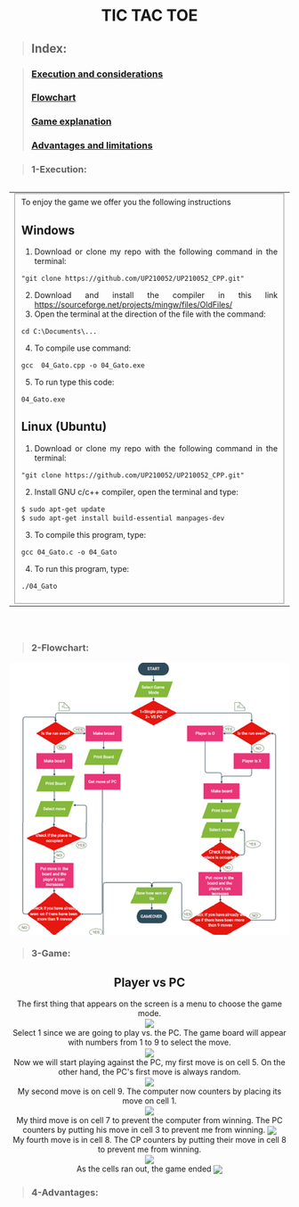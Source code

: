 <div align = "center">
<h1>

# **TIC TAC TOE**
 <div align = "justify">

>## **Index:** 

>### [Execution and considerations](#1-Execution)  
>### [Flowchart](#2-Flowchart)  
>### [Game explanation](#3-Game)  
>### [Advantages and limitations](#4-Advantages)  
</div>
</h3>
<div align = "justify">


>### **1-Execution:**
  <table width="75%" align="left" border="0" cellspacing="0" cellpadding="0">
<tr>
<td>
<fieldset>
To enjoy the game we offer you the following instructions
<h2>Windows</h2>

1. Download or clone my repo with the following command in the terminal:
   
~~~
"git clone https://github.com/UP210052/UP210052_CPP.git"
~~~

2. Download and install the compiler in this link https://sourceforge.net/projects/mingw/files/OldFiles/ 
3. Open the terminal at the direction of the file with the command:

~~~
cd C:\Documents\...
~~~

4. To compile use command:

~~~
gcc  04_Gato.cpp -o 04_Gato.exe
~~~

5. To run type this code:

~~~
04_Gato.exe
~~~

<h2> Linux (Ubuntu)</h2>

1. Download or clone my repo with the following command in the terminal:
   
~~~
"git clone https://github.com/UP210052/UP210052_CPP.git"
~~~

2. Install GNU c/c++ compiler, open the terminal and type:

~~~
$ sudo apt-get update
$ sudo apt-get install build-essential manpages-dev
~~~

3. To compile this program, type:

~~~
gcc 04_Gato.c -o 04_Gato
~~~

4. To run this program, type:

~~~
./04_Gato
~~~

</fieldset>
</td>
</tr>
 </table><br><br><br><br><br><br><br><br><br><br><br><br><br><br><br><br><br><br><br><br><br><br><br><br><br><br><br><br><br><br><br><br><br><br><br><br><br><br><br><br><br><br><br><br><br><br><br>
 
 
>### **2-Flowchart:**
<center>
<img src="../imagenes/DIAGRAMAJ.png" align="center"> 
</center>
 
>### **3-Game:**
 
 
<div align="center">
<h2>Player vs PC</h2>

The first thing that appears on the screen is a menu to choose the game mode.  
<img src="../imagenes/gato1.png" align="center">  
Select 1 since we are going to play vs. the PC. The game board will appear with numbers from 1 to 9 to select the move.   
<img src="../imagenes/gato2.png" align="center">  
Now we will start playing against the PC, my first move is on cell 5. On the other hand, the PC's first move is always random.  
<img src="../imagenes/gato3.png" align="center">  
My second move is on cell 9. The computer now counters by placing its move on cell 1.   
<img src="../imagenes/gato4.png" align="center">  
My third move is on cell 7 to prevent the computer from winning. The PC counters by putting his move in cell 3 to prevent me from winning.
<img src="../imagenes/gato5.png" align="center">  
My fourth move is in cell 8. The CP counters by putting their move in cell 8 to prevent me from winning.  
<img src="../imagenes/gato6.png" align="center">  
As the cells ran out, the game ended
<img src="../imagenes/gato7.png" align="center"> 
 
 </div>
 
>### **4-Advantages:**

